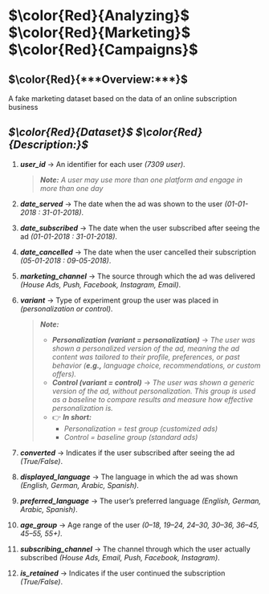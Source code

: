 # $\color{Red}{Analyzing}$ $\color{Red}{Marketing}$ $\color{Red}{Campaigns}$
## $\color{Red}{***Overview:***}$
A fake marketing dataset based on the data of an online subscription business
## ***$\color{Red}{Dataset}$ $\color{Red}{Description:}$***
1. ***user_id*** → An identifier for each user _(7309 user)_.
   >***Note:*** _A user may use more than one platform and engage in more than one day_
2. ***date_served*** → The date when the ad was shown to the user _(01-01-2018 : 31-01-2018)_.
3. ***date_subscribed*** → The date when the user subscribed after seeing the ad _(01-01-2018 : 31-01-2018)_.
4. ***date_cancelled*** → The date when the user cancelled their subscription _(05-01-2018 : 09-05-2018)_.
5. ***marketing_channel*** → The source through which the ad was delivered _(House Ads, Push, Facebook, Instagram, Email)_.
6. ***variant*** → Type of experiment group the user was placed in _(personalization or control)_.
   >***Note:***
   > - ***Personalization (variant = personalization)*** → _The user was shown a personalized version of the ad, meaning the ad content was tailored to their profile, preferences, or past behavior (**e.g.,** language choice, recommendations, or custom offers)._
   > - ***Control (variant = control)*** → _The user was shown a generic version of the ad, without personalization. This group is used as a baseline to compare results and measure how effective personalization is._
   > - 👉 ***In short:***
   >    - _Personalization = test group (customized ads)_
   >    - _Control = baseline group (standard ads)_

7. ***converted*** → Indicates if the user subscribed after seeing the ad _(True/False)_.
8. ***displayed_language*** → The language in which the ad was shown _(English, German, Arabic, Spanish)_.
9. ***preferred_language*** → The user’s preferred language _(English, German, Arabic, Spanish)_.
10. ***age_group*** → Age range of the user _(0–18, 19–24, 24–30, 30–36, 36–45, 45–55, 55+)_.
11. ***subscribing_channel*** → The channel through which the user actually subscribed _(House Ads, Email, Push, Facebook, Instagram)_.
12. ***is_retained*** → Indicates if the user continued the subscription _(True/False)_.

